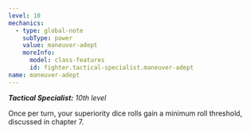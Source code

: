 ```yaml
---
level: 10
mechanics:
  - type: global-note
    subType: power
    value: maneuver-adept
    moreInfo:
      model: class-features
      id: fighter.tactical-specialist.maneuver-adept
name: maneuver-adept
---
```

_**Tactical Specialist:** 10th level_
Once per turn, your superiority dice rolls gain a minimum roll threshold, discussed in chapter 7.